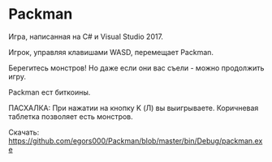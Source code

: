 # Packman

Игра, написанная на C# и Visual Studio 2017.

Игрок, управляя клавишами WASD, перемещает Packman.

Берегитесь монстров! Но даже если они вас съели - можно продолжить игру.

Packman ест биткоины. 

ПАСХАЛКА: При нажатии на кнопку K (Л) вы выигрываете. Коричневая таблетка позволяет есть монстров.

Скачать: https://github.com/egors000/Packman/blob/master/bin/Debug/packman.exe
